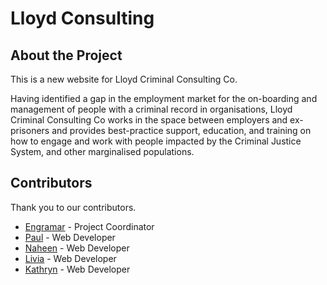 # Lloyd Consulting

## About the Project
This is a new website for Lloyd Criminal Consulting Co. 

Having identified a gap in the employment market for the on-boarding and management of people with a criminal record in organisations, Lloyd Criminal Consulting Co works in the space between employers and ex-prisoners and provides best-practice support, education, and training on how to engage and work with people impacted by the Criminal Justice System, and other marginalised populations.

## Contributors

Thank you to our contributors.

- [Engramar](https://github.com/engramar) - Project Coordinator
- [Paul](https://github.com/sfofthings) - Web Developer
- [Naheen](https://github.com/n4heen) - Web Developer
- [Livia](https://github.com/LiviaFResende) - Web Developer
- [Kathryn](https://github.com/kathryn008) - Web Developer
